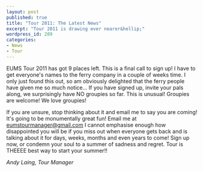 ```yaml
---
layout: post
published: true
title: "Tour 2011: The Latest News"
excerpt: "Tour 2011 is drawing ever nearer&hellip;"
wordpress_id: 289
categories:
- News
- Tour
---
```


EUMS Tour 2011 has got 9 places left. This is a final call to sign up! I have
to get everyone's names to the ferry company in a couple of weeks time. I
only just found this out, so am obviously delighted that the ferry
people have given me so much notice... If you have signed up, invite your
pals along, we surprisingly have NO groupies so far. This is unusual!
Groupies are welcome! We love groupies!

If you are unsure, stop thinking about it and email me to say you are coming!
It's going to be monumentally great fun! Email me at
[eumstourmanager@gmail.com](eumstourmanager@gmail.com) I cannot emphasise
enough how disappointed you will be if you miss out when everyone gets back and
is talking about it for days, weeks, months and even years to come! Sign up
now, or condemn your soul to a summer of sadness and regret. Tour is THEEEE
best way to start your summer!!

*Andy Laing, Tour Manager*
